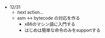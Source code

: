 * 12/31
  * next action...
  * asm <-> bytecode の対応を作る
    * x86のマシン語に入門する
    * はじめは簡単な命令のみをsupportする
